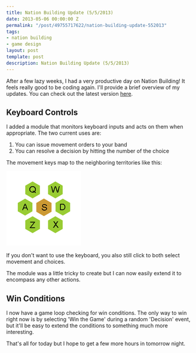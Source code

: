 ```yaml
---
title: Nation Building Update (5/5/2013)
date: 2013-05-06 00:00:00 Z
permalink: "/post/49755717622/nation-building-update-552013"
tags:
- nation building
- game design
layout: post
template: post
description: Nation Building Update (5/5/2013)
---
```


After a few lazy weeks, I had a very productive day on Nation Building! It feels really good to be coding again. I'll provide a brief overview of my updates. You can check out the latest version [here](http://nationbuilding.randylubin.com/).

## Keyboard Controls

I added a module that monitors keyboard inputs and acts on them when appropriate. The two current uses are:

1.  You can issue movement orders to your band
2.  You can resolve a decision by hitting the number of the choice

The movement keys map to the neighboring territories like this:

![](/images/cfea1ffbafacfa8dc70b5afd5d3faf4b13cf380e83000efe60a2f49b1f986f7c.gif)

If you don't want to use the keyboard, you also still click to both select movement and choices.

The module was a little tricky to create but I can now easily extend it to encompass any other actions.

## Win Conditions
I now have a game loop checking for win conditions. The only way to win right now is by selecting 'Win the Game' during a random 'Decision' event, but it'll be easy to extend the conditions to something much more interesting.

That's all for today but I hope to get a few more hours in tomorrow night.